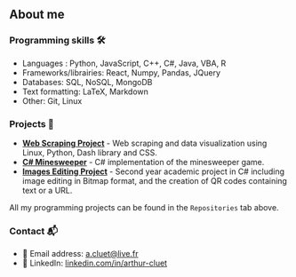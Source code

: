 ## About me


### Programming skills 🛠

- Languages : Python, JavaScript, C++, C#, Java, VBA, R
- Frameworks/librairies: React, Numpy, Pandas, JQuery
- Databases: SQL, NoSQL, MongoDB
- Text formatting: LaTeX, Markdown
- Other: Git, Linux

### Projects 🌟


- [**Web Scraping Project**](https://github.com/arthurcluet/webscraping-project) - Web scraping and data visualization using Linux, Python, Dash library and CSS.
- [**C# Minesweeper**](https://github.com/arthurcluet/minesweeper) - C# implementation of the minesweeper game.
- [**Images Editing Project**](https://github.com/arthurcluet/images-editing-project) - Second year academic project in C# including image editing in Bitmap format, and the creation of QR codes containing text or a URL.

All my programming projects can be found in the `Repositories` tab above.

### Contact 📬

- 📧 Email address: [a.cluet@live.fr](mailto:a.cluet@live.fr)
- 💼 LinkedIn: [linkedin.com/in/arthur-cluet](https://www.linkedin.com/in/arthur-cluet/)
